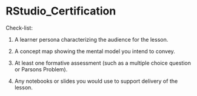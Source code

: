 # RStudio_Certification

Check-list:

1.  A learner persona characterizing the audience for the lesson.

2.  A concept map showing the mental model you intend to convey.

3.  At least one formative assessment (such as a multiple choice question or Parsons Problem).

4.  Any notebooks or slides you would use to support delivery of the lesson.
